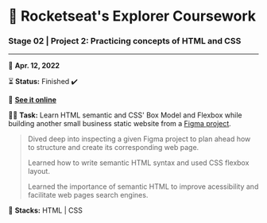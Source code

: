 # 🚀 Rocketseat's Explorer Coursework

### Stage 02 | Project 2: Practicing concepts of HTML and CSS

---

📅 **Apr. 12, 2022**

⏳ **Status:** Finished ✔️

🔗 **[See it online](https://victorsgb.github.io/explorer/project_02/)**

👨‍💻 **Task:** Learn HTML semantic and CSS' Box Model and Flexbox while building another small business static website from a [Figma project](https://www.figma.com/file/TVoxYQMi46aenMqMdvEYRW/Explorer---Projeto-02-(Copy)).

> Dived deep into inspecting a given Figma project to plan ahead how to structure and create its corresponding web page.
>
> Learned how to write semantic HTML syntax and used CSS flexbox layout.
>
> Learned the importance of semantic HTML to improve acessibility and facilitate web pages search engines.

🌱 **Stacks:** HTML | CSS